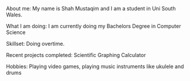 About me: My name is Shah Mustaqim and I am a student in Uni South Wales.

What I am doing: I am currently doing my Bachelors Degree in Computer Science

Skillset: Doing overtime.

Recent projects completed: Scientific Graphing Calculator

Hobbies: Playing video games, playing music instruments like ukulele and drums 
